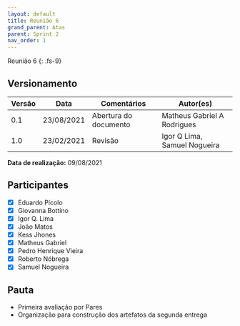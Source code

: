 ```yaml
---
layout: default
title: Reunião 6
grand_parent: Atas
parent: Sprint 2
nav_order: 1
---
```


Reunião 6
{: .fs-9}

## Versionamento

| Versão | Data       | Comentários           | Autor(es)                    |
| ------ | ---------- | --------------------- | ---------------------------- |
| 0.1    | 23/08/2021 | Abertura do documento | Matheus Gabriel A Rodrigues  |
| 1.0    | 23/02/2021 | Revisão               | Igor Q Lima, Samuel Nogueira |

__Data de realização:__ 09/08/2021

## Participantes

- [X] Eduardo Pícolo
- [X] Giovanna Bottino
- [X] Igor Q. Lima
- [X] João Matos
- [X] Kess Jhones
- [X] Matheus Gabriel
- [X] Pedro Henrique Vieira
- [X] Roberto Nóbrega
- [X] Samuel Nogueira

## Pauta

- Primeira avaliação por Pares
- Organização para construção dos artefatos da segunda entrega
